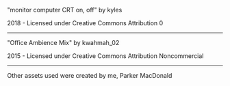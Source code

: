 "monitor computer CRT on, off"
by kyles

2018 - Licensed under
Creative Commons
Attribution 0

---

"Office Ambience Mix"
by kwahmah_02

2015 - Licensed under
Creative Commons
Attribution Noncommercial

---

Other assets used were created by me, Parker MacDonald
